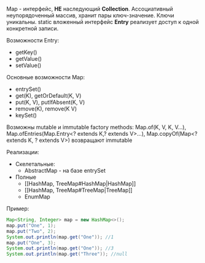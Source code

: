 Map - интерфейс, **HE** наследующий **Collection**. Ассоциативный неупорядоченный массив, хранит пары ключ-значение. Ключи уникальны.
static вложенный интерфейс **Entry** реализует доступ к одной конкретной записи.

Возможности Entry:
* getKey()
* getValue()
* setValue()

Основные возможности Map:
* entrySet()
* get(K), getOrDefault(K, V)
* put(K, V), putIfAbsent(K, V)
* remove(K), remove(K V)
* keySet()

Возможны mutable и immutable
 factory methods: Map.of(K, V, K, V...), Map.ofEntries(Map.Entry\<? extends K,? extends V>...), Map.copyOf(Map\<? extends K, ? extends V>) возвращают immutable

Реализации:
* Скелетальные:
	* AbstractMap - на базе entrySet
* Полные 
	* [[HashMap, TreeMap#HashMap|HashMap]]
	* [[HashMap, TreeMap#TreeMap|TreeMap]]
	* EnumMap

Пример:
```java
Map<String, Integer> map = new HashMap<>();
map.put("One", 1);
map.put("Two", 2);
System.out.println(map.get("One")); //1
map.put("One", 3);
System.out.println(map.get("One")); //3
System.out.println(map.get("Three")); //null
```